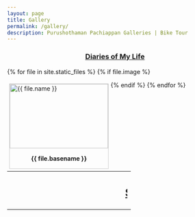 ```yaml
---
layout: page
title: Gallery
permalink: /gallery/
description: Purushothaman Pachiappan Galleries | Bike Tour
---
```



<center><h3><b><u>Diaries of My Life</u></b></h3></center>

{% for file in site.static_files %}
{% if file.image %}
<div style = " margin: 5px;
    border: 1px solid #ccc;
    float: left;
    overflow: auto;
     width: auto;">
  
  <a target="_blank" href="{{ file.path }}">

   <img src="../{{ file.path }}" alt="{{ file.name }}" width="230" height="150 ">
</a>
    <div style=" padding: 15px;
    text-align: center" ><b>{{ file.basename }}</b>
</div></div>
{% endif %}
{% endfor %}


<br>
<table>
	<tr>
		<td>
<h2 align="center"><marquee> <u>Stay tune for more fun!</u> </marquee></h2></td>


</tr></table>